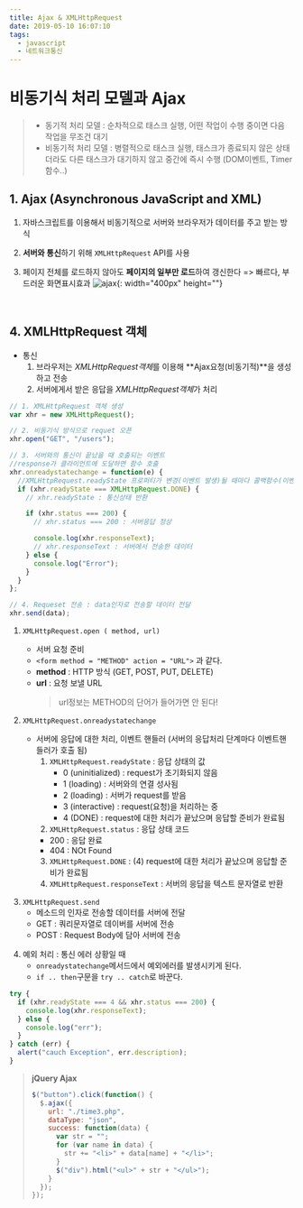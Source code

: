```yaml
---
title: Ajax & XMLHttpRequest
date: 2019-05-10 16:07:10
tags:
  - javascript
  - 네트워크통신
---
```


# 비동기식 처리 모델과 Ajax

> - 동기적 처리 모델 : 순차적으로 태스크 실행, 어떤 작업이 수행 중이면 다음 작업을 무조건 대기
> - 비동기적 처리 모델 : 병렬적으로 태스크 실행, 태스크가 종료되지 않은 상태더라도 다른 태스크가 대기하지 않고 중간에 즉시 수행 (DOM이벤트, Timer함수..)

## 1. Ajax (Asynchronous JavaScript and XML)

1. 자바스크립트를 이용해서 비동기적으로 서버와 브라우저가 데이터를 주고 받는 방식
2. **서버와 통신**하기 위해 `XMLHttpRequest` API를 사용
3. 페이지 전체를 로드하지 않아도 **페이지의 일부만 로드**하여 갱신한다 => 빠르다, 부드러운 화면표시효과
   ![ajax](https://poiemaweb.com/img/ajax-webpage-lifecycle.png){: width="400px" height=""}

   <br/>

## 4. XMLHttpRequest 객체

- 통신
  1.  브라우저는 *XMLHttpRequest객체*를 이용해 **Ajax요청(비동기적)**을 생성하고 전송
  2.  서버에게서 받은 응답을 *XMLHttpRequest객체*가 처리

```js
// 1. XMLHttpRequest 객체 생성
var xhr = new XMLHttpRequest();

// 2. 비동기식 방식으로 requet 오픈
xhr.open("GET", "/users");

// 3. 서버와의 통신이 끝났을 때 호출되는 이벤트
//response가 클라이언트에 도달하면 함수 호출
xhr.onreadystatechange = function(e) {
  //XMLHttpRequest.readyState 프로퍼티가 변경(이벤트 발생)될 때마다 콜백함수(이벤트 핸들러)를 호출
  if (xhr.readyState === XMLHttpRequest.DONE) {
    // xhr.readyState : 통신상태 반환

    if (xhr.status === 200) {
      // xhr.status === 200 : 서버응답 정상

      console.log(xhr.responseText);
      // xhr.responseText : 서버에서 전송한 데이터
    } else {
      console.log("Error");
    }
  }
};

// 4. Requeset 전송 : data인자로 전송할 데이터 전달
xhr.send(data);
```

1. `XMLHttpRequest.open ( method, url)`

   - 서버 요청 준비
   - `<form method = "METHOD" action = "URL">` 과 같다.
   - **method** : HTTP 방식 (GET, POST, PUT, DELETE)
   - **url** : 요청 보낼 URL
     > url정보는 METHOD의 단어가 들어가면 안 된다!

2. `XMLHttpRequest.onreadystatechange`

   - 서버에 응답에 대한 처리, 이벤트 핸들러 (서버의 응답처리 단계마다 이벤트핸들러가 호출 됨)
     1. `XMLHttpRequest.readyState` : 응답 상태의 값
        - 0 (uninitialized) : request가 초기화되지 않음
        - 1 (loading) : 서버와의 연결 성사됨
        - 2 (loading) : 서버가 request를 받음
        - 3 (interactive) : request(요청)을 처리하는 중
        - 4 (DONE) : request에 대한 처리가 끝났으며 응답할 준비가 완료됨
     2. `XMLHttpRequest.status` : 응답 상태 코드
     - 200 : 응답 완료
     - 404 : NOt Found
     3. `XMLHttpRequest.DONE` : (4) request에 대한 처리가 끝났으며 응답할 준비가 완료됨
     4. `XMLHttpRequest.responseText` : 서버의 응답을 텍스트 문자열로 반환

3) `XMLHttpRequest.send`
   - 메소드의 인자로 전송할 데이터를 서버에 전달
   - GET : 쿼리문자열로 데이버를 서버에 전송
   - POST : Request Body에 담아 서버에 전송

4.  예외 처리 : 통신 에러 상황일 때
    - `onreadystatechange`메서드에서 예외에러를 발생시키게 된다.
    - `if .. then`구문을 `try .. catch`로 바꾼다.

```js
try {
  if (xhr.readyState === 4 && xhr.status === 200) {
    console.log(xhr.responseText);
  } else {
    console.log("err");
  }
} catch (err) {
  alert("cauch Exception", err.description);
}
```

> **jQuery Ajax**
>
> ```js
> $("button").click(function() {
>   $.ajax({
>     url: "./time3.php",
>     dataType: "json",
>     success: function(data) {
>       var str = "";
>       for (var name in data) {
>         str += "<li>" + data[name] + "</li>";
>       }
>       $("div").html("<ul>" + str + "</ul>");
>     }
>   });
> });
> ```
